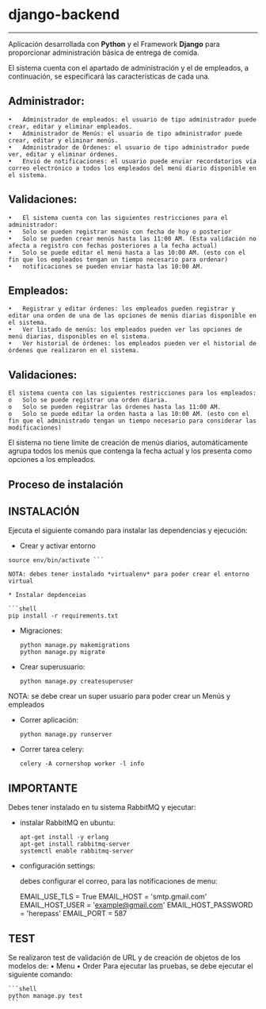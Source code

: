 
# django-backend
---

Aplicación desarrollada con **Python** y el Framework **Django** para proporcionar administración básica de entrega de comida.

El sistema cuenta con el apartado de administración y el de empleados, a continuación, se especificará las características de cada una.

## Administrador:
	•	Administrador de empleados: el usuario de tipo administrador puede crear, editar y eliminar empleados.
	•	Administrador de Menús: el usuario de tipo administrador puede crear, editar y eliminar menús.
	•	Administrador de Órdenes: el usuario de tipo administrador puede ver, editar y eliminar órdenes.
	•	Envió de notificaciones: el usuario puede enviar recordatorios vía correo electrónico a todos los empleados del menú diario disponible en el sistema.
## Validaciones:
	•	El sistema cuenta con las siguientes restricciones para el administrador:
	•	Solo se pueden registrar menús con fecha de hoy o posterior
	•	Solo se pueden crear menús hasta las 11:00 AM. (Esta validación no afecta a registro con fechas posteriores a la fecha actual)
	•	Solo se puede editar el menú hasta a las 10:00 AM. (esto con el fin que los empleados tengan un tiempo necesario para ordenar)
	•	notificaciones se pueden enviar hasta las 10:00 AM.

## Empleados:
	•	Registrar y editar órdenes: los empleados pueden registrar y editar una orden de una de las opciones de menús diarias disponible en el sistema.
	•	Ver listado de menús: los empleados pueden ver las opciones de menú diarias, disponibles en el sistema.
	•	Ver historial de órdenes: los empleados pueden ver el historial de órdenes que realizaron en el sistema.

## Validaciones:
	El sistema cuenta con las siguientes restricciones para los empleados:
	o	Solo se puede registrar una orden diaria.
	o	Solo se pueden registrar las órdenes hasta las 11:00 AM.
	o	Solo se puede editar la orden hasta a las 10:00 AM. (esto con el fin que el administrado tengan un tiempo necesario para considerar las modificaciones)

El sistema no tiene límite de creación de menús diarios, automáticamente agrupa todos los menús que contenga la fecha actual y los presenta como opciones a los empleados.


## Proceso de instalación

## INSTALACIÓN
Ejecuta el siguiente comando para instalar las dependencias y ejecución:

- Crear y activar entorno
``` shell virtualenv env --python=python3 
source env/bin/activate ```

NOTA: debes tener instalado *virtualenv* para poder crear el entorno virtual

* Instalar depdenceias

```shell
pip install -r requirements.txt
```

* Migraciones:

	```shell
	python manage.py makemigrations
	python manage.py migrate

	```

* Crear superusuario:

	```shell
	python manage.py createsuperuser
	```
NOTA: se debe crear un super usuario para poder crear un Menús y empleados

* Correr aplicación:
	```shell
	python manage.py runserver
	```
* Correr tarea celery:
	```shell
	celery -A cornershop worker -l info
	```

## IMPORTANTE

Debes tener instalado en tu sistema RabbitMQ y ejecutar:

* instalar RabbitMQ en ubuntu:
	```shell
	apt-get install -y erlang
    apt-get install rabbitmq-server
    systemctl enable rabbitmq-server
	```

* configuración settings:

  debes configurar el correo, para las notificaciones de menu:

    EMAIL_USE_TLS = True
    EMAIL_HOST = 'smtp.gmail.com'
    EMAIL_HOST_USER = 'example@gmail.com'
    EMAIL_HOST_PASSWORD = 'herepass'
    EMAIL_PORT = 587


## TEST

Se realizaron test de validación de URL y de creación de objetos de los modelos de:
•	Menu
•	Order
Para ejecutar las pruebas, se debe ejecutar el siguiente comando:

	```shell
	python manage.py test
	```










